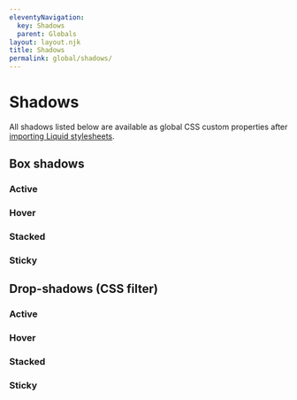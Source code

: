 ```yaml
---
eleventyNavigation:
  key: Shadows
  parent: Globals
layout: layout.njk
title: Shadows
permalink: global/shadows/
---
```


# Shadows

All shadows listed below are available as global CSS custom properties after [importing Liquid stylesheets](introduction/getting-started/#import-stylesheets).

## Box shadows

### Active

<docs-shadow var="--ld-shadow-active"></docs-shadow>

### Hover

<docs-shadow var="--ld-shadow-hover"></docs-shadow>

### Stacked

<docs-shadow var="--ld-shadow-stacked"></docs-shadow>

### Sticky

<docs-shadow var="--ld-shadow-sticky"></docs-shadow>

## Drop-shadows (CSS filter)

### Active

<docs-shadow filter var="--ld-drop-shadow-active"></docs-shadow>

### Hover

<docs-shadow filter var="--ld-drop-shadow-hover"></docs-shadow>

### Stacked

<docs-shadow filter var="--ld-drop-shadow-stacked"></docs-shadow>

### Sticky

<docs-shadow filter var="--ld-drop-shadow-sticky"></docs-shadow>
